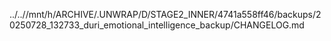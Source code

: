 ../..//mnt/h/ARCHIVE/.UNWRAP/D/STAGE2_INNER/4741a558ff46/backups/20250728_132733_duri_emotional_intelligence_backup/CHANGELOG.md